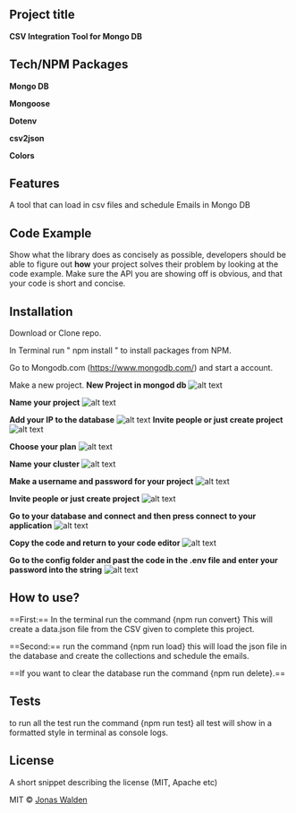 ## Project title

**CSV Integration Tool for Mongo DB**

## Tech/NPM Packages

**Mongo DB**

**Mongoose**

**Dotenv**

**csv2json**

**Colors**

## Features

A tool that can load in csv files and schedule Emails in Mongo DB

## Code Example

Show what the library does as concisely as possible, developers should be able to figure out **how** your project solves their problem by looking at the code example. Make sure the API you are showing off is obvious, and that your code is short and concise.

## Installation

Download or Clone repo.

In Terminal run " npm install " to install packages from NPM.

Go to Mongodb.com (https://www.mongodb.com/) and start a account.

Make a new project.
**New Project in mongod db**
![alt text](screenshots/NewProjectDemo.png "New Project in mongod db")

**Name your project**
![alt text](screenshots/NewProjectDB.png "Name your project")

**Add your IP to the database**
![alt text](screenshots/BuildDataBase.png "Add your IP to the database")
**Invite people or just create project**
![alt text](screenshots/CreateProject.png "Invite people or just create project")

**Choose your plan**
![alt text](screenshots/ChooseYourPlan.png "Choose your plan")

**Name your cluster**
![alt text](screenshots/NameYourcluster.png "Name your cluster")

**Make a username and password for your project**
![alt text](screenshots/DataBaseUserNameAndPassword.png "Make a username and password for your project")

**Invite people or just create project**
![alt text](screenshots/CreateProject.png "Invite people or just create project")

**Go to your database and connect and then press connect to your application**
![alt text](screenshots/connectToApp.png "Go to your database and connect and then press connect to your application")

**Copy the code and return to your code editor**
![alt text](screenshots/CopyCode.png "Copy the code and return to your code editor")

**Go to the config folder and past the code in the .env file and enter your password into the string**
![alt text](screenshots/ENV.png "Go to the config folder and past the code in the .env file and enter your password into the string")

## How to use?

==First:== In the terminal run the command {npm run convert} This will create a data.json file from the CSV given to complete this project.

==Second:== run the command {npm run load} this will load the json file in the database and create the collections and schedule the emails.

==If you want to clear the database run the command {npm run delete}.==

## Tests

to run all the test run the command {npm run test} all test will show in a formatted style in terminal as console logs.

## License

A short snippet describing the license (MIT, Apache etc)

MIT © [Jonas Walden]()
